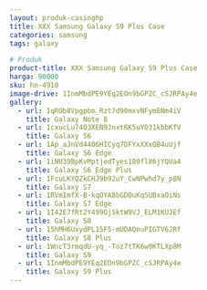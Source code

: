 ```yaml
---
layout: produk-casinghp
title: XXX Samsung Galaxy S9 Plus Case
categories: samsung
tags: galaxy

# Produk
product-title: XXX Samsung Galaxy S9 Plus Case
harga: 90000
sku: hn-4910
image-drive: 1InmMbdPE9YEq2EOn9bGPZC_cSJRPAy4e
gallery:
  - url: 1qROb8Vpgpbm_Rzt7d90mxvNFymENm4iV
    title: Galaxy Note 8
  - url: 1cxucLu74O3XEN9Jnxt6K5uYO31kbbKfV
    title: Galaxy S6
  - url: 1Ap_aJnVd4406HICyq7DFYxXXxQB4uUjf
    title: Galaxy S6 Edge
  - url: 1iNU39BpKvMptjedTyes109fl86jYQUa4
    title: Galaxy S6 Edge Plus
  - url: 1FcuLKYQZkCHJ9b92uY_CwNPwhd7y_p8N
    title: Galaxy S7
  - url: 1RVmImfX-B-kqOYABbGDOuKqSUBxaOiNs
    title: Galaxy S7 Edge
  - url: 1I42E7fRt2Y499GjSktW9VJ_ELM1KUJEf
    title: Galaxy S8
  - url: 15hMH6UxydPL15F5-mUDAQnuPIGTV6JRf
    title: Galaxy S8 Plus
  - url: 1WncT3rmqdU-yq_-Toz7tTK6w0KTLXp8M
    title: Galaxy S9
  - url: 1InmMbdPE9YEq2EOn9bGPZC_cSJRPAy4e
    title: Galaxy S9 Plus
---
```

